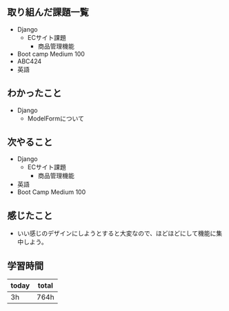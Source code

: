 ## 取り組んだ課題一覧
- Django
	- ECサイト課題
		- 商品管理機能
- Boot camp Medium 100
- ABC424
- 英語
## わかったこと
- Django
	- ModelFormについて
## 次やること
- Django
	- ECサイト課題
		- 商品管理機能
- 英語
- Boot Camp Medium 100
## 感じたこと
- いい感じのデザインにしようとすると大変なので、ほどほどにして機能に集中しよう。
## 学習時間

| today | total |
| ----- | ----- |
| 3h    | 764h  |

